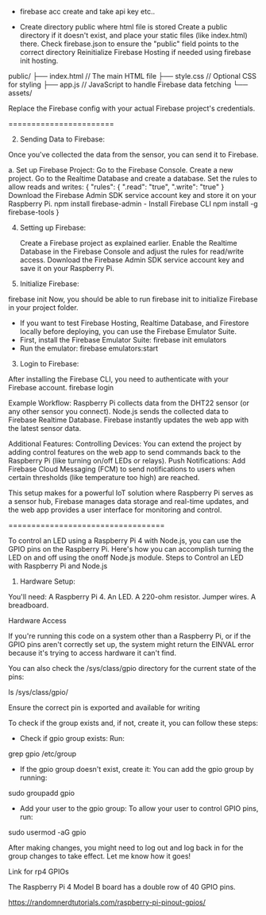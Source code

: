 - firebase acc create and take api key etc..

- Create directory public where html file is stored
Create a public directory if it doesn't exist, and place your static files (like index.html) there.
Check firebase.json to ensure the "public" field points to the correct directory
Reinitialize Firebase Hosting if needed using firebase init hosting.

public/
├── index.html          // The main HTML file
├── style.css           // Optional CSS for styling
├── app.js              // JavaScript to handle Firebase data fetching
└── assets/

Replace the Firebase config with your actual Firebase project's credentials.

=======================

2. Sending Data to Firebase:

Once you've collected the data from the sensor, you can send it to Firebase.

a. Set up Firebase Project:
    Go to the Firebase Console.
    Create a new project.
    Go to the Realtime Database and create a database.
    Set the rules to allow reads and writes:
    {
        "rules": {
        ".read": "true",
        ".write": "true"
  }
  Download the Firebase Admin SDK service account key and store it on your Raspberry Pi.
    npm install firebase-admin
    -  Install Firebase CLI
    npm install -g firebase-tools
}

4. Setting up Firebase:

    Create a Firebase project as explained earlier.
    Enable the Realtime Database in the Firebase Console and adjust the rules for read/write access.
    Download the Firebase Admin SDK service account key and save it on your Raspberry Pi.

4. Initialize Firebase:

firebase init
Now, you should be able to run firebase init to initialize Firebase in your project folder.

- If you want to test Firebase Hosting, Realtime Database, and Firestore locally before deploying, you can use the Firebase Emulator Suite.
- First, install the Firebase Emulator Suite:
firebase init emulators
- Run the emulator:
firebase emulators:start
3. Login to Firebase:

After installing the Firebase CLI, you need to authenticate with your Firebase account.
firebase login

Example Workflow:
    Raspberry Pi collects data from the DHT22 sensor (or any other sensor you connect).
    Node.js sends the collected data to Firebase Realtime Database.
    Firebase instantly updates the web app with the latest sensor data.

Additional Features:
    Controlling Devices: You can extend the project by adding control features on the web app to send commands back to the Raspberry Pi (like turning on/off LEDs or relays).
    Push Notifications: Add Firebase Cloud Messaging (FCM) to send notifications to users when certain thresholds (like temperature too high) are reached.


This setup makes for a powerful IoT solution where Raspberry Pi serves as a sensor hub, Firebase manages data storage and real-time updates, and the web app provides a user interface for monitoring and control.


==================================

To control an LED using a Raspberry Pi 4 with Node.js, you can use the GPIO pins on the Raspberry Pi. Here's how you can accomplish turning the LED on and off using the onoff Node.js module.
Steps to Control an LED with Raspberry Pi and Node.js

1. Hardware Setup:

You'll need:
    A Raspberry Pi 4.
    An LED.
    A 220-ohm resistor.
    Jumper wires.
    A breadboard.

Hardware Access

If you're running this code on a system other than a Raspberry Pi, or if the GPIO pins aren't correctly set up, the system might return the EINVAL error because it's trying to access hardware it can't find.

You can also check the /sys/class/gpio directory for the current state of the pins:

ls /sys/class/gpio/

Ensure the correct pin is exported and available for writing

To check if the group exists and, if not, create it, you can follow these steps:

   - Check if gpio group exists: Run:

grep gpio /etc/group

- If the gpio group doesn't exist, create it: You can add the gpio group by running:

sudo groupadd gpio

- Add your user to the gpio group: To allow your user to control GPIO pins, run:

sudo usermod -aG gpio <your-username>

After making changes, you might need to log out and log back in for the group changes to take effect. Let me know how it goes!

Link for rp4 GPIOs 

The Raspberry Pi 4 Model B board has a double row of 40 GPIO pins.

https://randomnerdtutorials.com/raspberry-pi-pinout-gpios/



